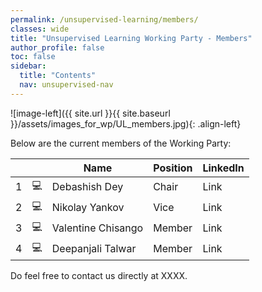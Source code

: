 ```yaml
---
permalink: /unsupervised-learning/members/
classes: wide
title: "Unsupervised Learning Working Party - Members"
author_profile: false
toc: false
sidebar:
  title: "Contents"
  nav: unsupervised-nav
---
```



![image-left]({{ site.url }}{{ site.baseurl }}/assets/images_for_wp/UL_members.jpg){: .align-left}



Below are the current members of the Working Party:

|      |               |Name                          |Position                       |LinkedIn                      |
| ---- | ------------- |----------------------------- |-------------------------------|------------------------------|
| 1    |:computer:     |Debashish Dey                 |Chair                          |Link                          |
| 2    |:computer:     |Nikolay Yankov                |Vice                           |Link                          |
| 3    |:computer:     |Valentine Chisango            |Member                         |Link                          |
| 4    |:computer:     |Deepanjali Talwar             |Member                         |Link                          |


Do feel free to contact us directly at XXXX.
